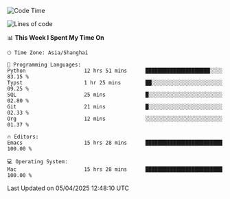 <!--START_SECTION:waka-->
![Code Time](http://img.shields.io/badge/Code%20Time-2%2C615%20hrs%206%20mins-blue)

![Lines of code](https://img.shields.io/badge/From%20Hello%20World%20I%27ve%20Written-335.3%20thousand%20lines%20of%20code-blue)

📊 **This Week I Spent My Time On** 

```text
🕑︎ Time Zone: Asia/Shanghai

💬 Programming Languages: 
Python                   12 hrs 51 mins      █████████████████████░░░░   83.15 % 
Typst                    1 hr 25 mins        ██░░░░░░░░░░░░░░░░░░░░░░░   09.25 % 
SQL                      25 mins             █░░░░░░░░░░░░░░░░░░░░░░░░   02.80 % 
Git                      21 mins             █░░░░░░░░░░░░░░░░░░░░░░░░   02.33 % 
Org                      12 mins             ░░░░░░░░░░░░░░░░░░░░░░░░░   01.37 % 

🔥 Editors: 
Emacs                    15 hrs 28 mins      █████████████████████████   100.00 % 

💻 Operating System: 
Mac                      15 hrs 28 mins      █████████████████████████   100.00 % 
```


 Last Updated on 05/04/2025 12:48:10 UTC
<!--END_SECTION:waka-->
